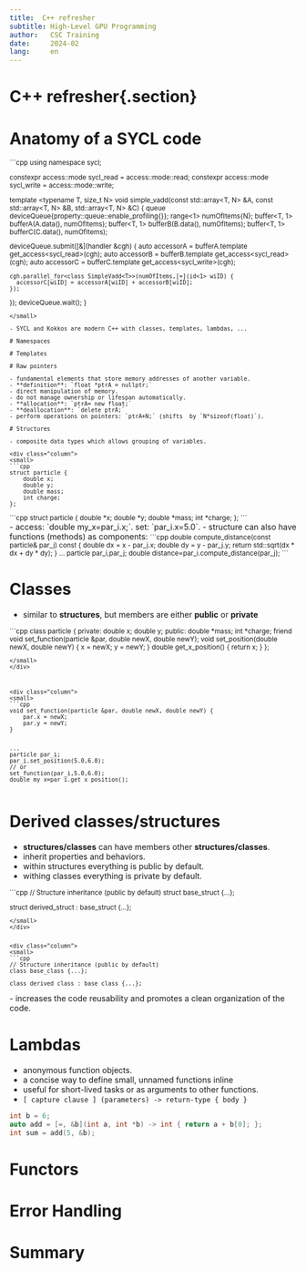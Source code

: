 ```yaml
---
title:  C++ refresher 
subtitle: High-Level GPU Programming 
author:   CSC Training
date:     2024-02
lang:     en
---
```


# C++ refresher{.section}

# Anatomy of a SYCL code

<small>
```cpp
using namespace sycl;

constexpr access::mode sycl_read = access::mode::read; constexpr access::mode sycl_write = access::mode::write;

template <typename T, size_t N>
void simple_vadd(const std::array<T, N> &A, const std::array<T, N> &B, std::array<T, N> &C) {
  queue deviceQueue{property::queue::enable_profiling{}};
  range<1> numOfItems{N};
  buffer<T, 1> bufferA(A.data(), numOfItems); buffer<T, 1> bufferB(B.data(), numOfItems); buffer<T, 1> bufferC(C.data(), numOfItems);

  deviceQueue.submit([&](handler &cgh) {
    auto accessorA = bufferA.template get_access<sycl_read>(cgh); auto accessorB = bufferB.template get_access<sycl_read>(cgh);
    auto accessorC = bufferC.template get_access<sycl_write>(cgh);

    cgh.parallel_for<class SimpleVadd<T>>(numOfItems,[=](id<1> wiID) {
      accessorC[wiID] = accessorA[wiID] + accessorB[wiID];
    });
  });
  deviceQueue.wait();
}
```
</small>

- SYCL and Kokkos are modern C++ with classes, templates, lambdas, ...

# Namespaces 

# Templates

# Raw pointers

- fundamental elements that store memory addresses of another variable. 
- **definition**: `float *ptrA = nullptr;`
- direct manipulation of memory.
- do not manage ownership or lifespan automatically.
- **allocation**: `ptrA= new float;`
- **deallocation**: `delete ptrA;`
- perform operations on pointers: `ptrA+N;` (shifts  by `N*sizeof(float)`).

# Structures

- composite data types which allows grouping of variables.

<div class="column">
<small>
```cpp
struct particle {
    double x;
    double y;
    double mass;
    int charge;
};
```
</small>

</div>

<div class="column">
<small>
```cpp
struct particle {
    double *x;
    double *y;
    double *mass;
    int *charge;
};
```
</small>
</div>
- access:  `double my_x=par_i.x;`. set: `par_i.x=5.0`. 
- structure can also  have functions (methods) as components:
<small>
```cpp
double compute_distance(const particle& par_j) const {
        double dx = x - par_j.x;
        double dy = y - par_j.y;
        return std::sqrt(dx * dx + dy * dy);
    }
...
particle par_i,par_j;
double distance=par_i.compute_distance(par_j);
```
</small>

# Classes

- similar to **structures**,  but members are either **public** or **private**

<div class="column">
<small>
```cpp
class particle {
private:
    double x;
    double y;
public:
    double *mass;
    int *charge;
    friend void set_function(particle &par, double newX, double newY); 
    void set_position(double newX, double newY) {
        x = newX;
        y = newY;
    }
    double get_x_position() { return x; }
};

```
</small>
</div>



<div class="column">
<small>
```cpp
void set_function(particle &par, double newX, double newY) {
    par.x = newX;
    par.y = newY;
}


...
particle par_i; 
par_i.set_position(5.0,6.0);  
// or
set_function(par_i,5.0,6.0); 
double my_x=par_i.get_x_position(); 
```
</small>
</div>


# Derived **classes/structures**

- **structures/classes** can have members other **structures/classes**.
- inherit properties and behaviors.
- within structures everything is public by default.
- withing classes  everything is private by default.

<div class="column">
<small>
```cpp
// Structure inheritance (public by default)
struct base_struct {...};

struct derived_struct : base_struct {...};
```
</small>
</div>


<div class="column">
<small>
```cpp
// Structure inheritance (public by default)
class base_class {...};

class derived_class : base_class {...};
```
</small>
</div>
- increases the code reusability and promotes a clean organization of the code.

# Lambdas

- anonymous function objects.
- a concise way to define small, unnamed functions inline 
- useful for short-lived tasks or as arguments to other functions.
- `[ capture clause ] (parameters) -> return-type { body }`
```cpp
int b = 6;
auto add = [=, &b](int a, int *b) -> int { return a + b[0]; };
int sum = add(5, &b);

```


# Functors

# Error Handling

# Summary